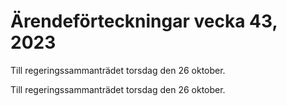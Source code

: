 # Ärendeförteckningar vecka 43, 2023

Till regeringssammanträdet torsdag den 26 oktober.

Till regeringssammanträdet torsdag den 26 oktober.

